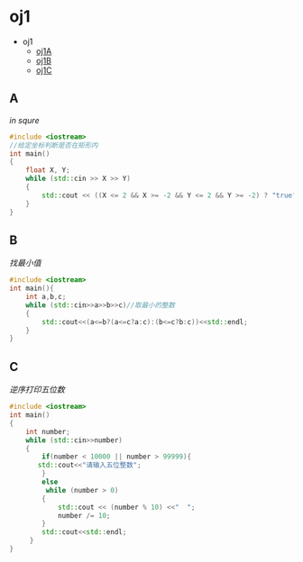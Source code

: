 # oj1
 - oj1
   - [oj1A](#A)
   - [oj1B](md/#B)
   - [oj1C](docs/oj1.md/#C)
## A
*in squre*

```cpp
#include <iostream>
//给定坐标判断是否在矩形内
int main()
{
    float X, Y;
    while (std::cin >> X >> Y)
    {
        std::cout << ((X <= 2 && X >= -2 && Y <= 2 && Y >= -2) ? "true" : "false") << std::endl;
    }
}
```

## B
*找最小值*

```cpp
#include <iostream>
int main(){
    int a,b,c;
    while (std::cin>>a>>b>>c)//取最小的整数
    {
        std::cout<<(a<=b?(a<=c?a:c):(b<=c?b:c))<<std::endl;
    }
}
```
## C
*逆序打印五位数*

```cpp
#include <iostream>
int main()
{
    int number;
    while (std::cin>>number)
    {
        if(number < 10000 || number > 99999){
       std::cout<<"请输入五位整数";
        }
        else
         while (number > 0)
        {
            std::cout << (number % 10) <<"  ";
            number /= 10;
        }
        std::cout<<std::endl;
     }
}
``````